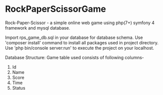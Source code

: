 # RockPaperScissorGame
Rock-Paper-Scissor - a simple online web game using php(7+) symfony 4 framework and mysql database.

Import rps_game_db.sql in your database for database schema.
Use 'composer install' command to install all packages used in project directory.
Use 'php bin/console server:run' to execute the project on your localhost.


Database Structure:
Game table used consists of following columns-
1. Id
2. Name
3. Score
4. Time
5. Status
